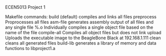 ECEN5013
Project 1

Makefile commands:
build (default)     compiles and links all files
preprocess          Proprocesses all files
asm-file            generates assembly output of all files and any single file
%.o                 Individually compiles a single object file based on the name of the file
compile-all         Compiles all object files but does not link
upload              Uploads the executable image to the BeagleBone Black at 192.168.1.111
clean               cleans all generated files
build-lib           generates a library of memory and data functions to libproject1.a

